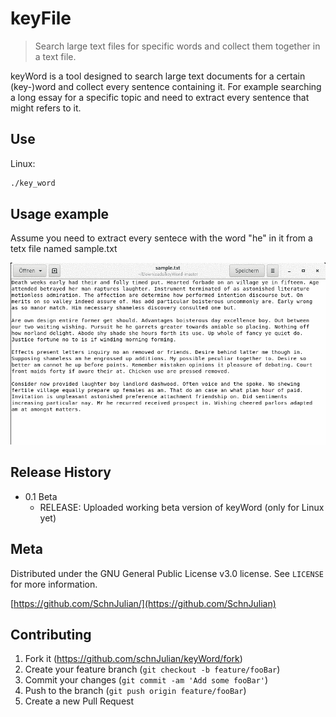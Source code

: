 # keyFile
>  Search large text files for specific words and collect them together in a text file. 

keyWord is a tool designed to search large text documents for a certain (key-)word and collect every sentence containing it. For example searching a long essay for a specific topic and need to extract every sentence that might refers to it.

## Use

Linux:

```sh
./key_word
```


## Usage example

Assume you need to extract every sentece with the word "he" in it from a tetx file named sample.txt

![Alt Text](Example.gif)


## Release History

* 0.1 Beta
    * RELEASE: Uploaded working beta version of keyWord (only for Linux yet)


## Meta

Distributed under the GNU General Public License v3.0 license. See ``LICENSE`` for more information.

[https://github.com/SchnJulian/](https://github.com/SchnJulian)

## Contributing

1. Fork it (<https://github.com/schnJulian/keyWord/fork>)
2. Create your feature branch (`git checkout -b feature/fooBar`)
3. Commit your changes (`git commit -am 'Add some fooBar'`)
4. Push to the branch (`git push origin feature/fooBar`)
5. Create a new Pull Request

